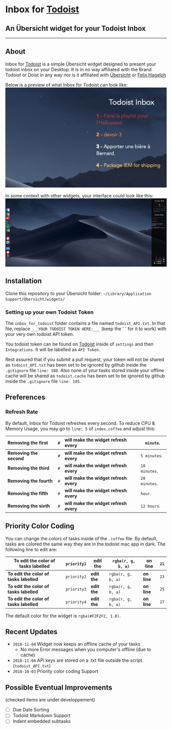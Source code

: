 # Inbox for [Todoist](https://en.todoist.com/tour) #
## An Übersicht widget for your Todoist Inbox ##
---
## About ##
Inbox for [Todoist](https://en.todoist.com/tour) is a simple Übersicht widget designed to present your todoist inbox on your Desktop. It is in no way affiliated with the Brand Todoist or Doist in any way nor is it affiliated with [Übersicht](http://tracesof.net/uebersicht/) or [Felix Hageloh](https://github.com/felixhageloh)


Below is a preview of what Inbox for Todoist can look like:
![Screenshot](screenshot.png)


In some context with other widgets, your interface could look like this:
![Screenshot 2](screenshot2.png)
## Installation ##
Clone this repository to your Übersicht folder:
`~/Library/Application Support/Übersicht/widgets/`

### Setting up your own Todoist Token ###
The `inbox_for_todoist` folder contains a file named `todoist_API.txt`. In that file, replace
`___YOUR TODOIST TOKEN HERE:___` (keep the ' ' for it to work) with your very own todoist API token.


You todoist token can be found on [Todoist](https://todoist.com) inside of `settings` and then `Integrations`. It will be labelled as `API Token`.

Rest assured that if you submit a pull request, your token will not be shared as `todoist_API.txt` has been set to be ignored by github inside the `.gitignore` file `line: 108`. Also none of your tasks stored inside your offline cache will be shared as `todoist.cache` has been set to be ignored by github inside the `.gitignore` file `line: 105`.

## Preferences ##
### Refresh Rate ###
By default, Inbox for Todoist refreshes every second. To reduce CPU & Memory Usage, you may go to `line: 5` of `index.coffee` and adjust this:

| Removing the first  | `#` | will make the widget refresh every | `minute`.     |
|:--------------------|:----| :--------------------------------- | ------------- |
| __Removing the second__ | `#` | __will make the widget refresh every__ | `5 minutes`.  |
| __Removing the third__  | `#` | __will make the widget refresh every__ | `10 minutes`. |
| __Removing the fourth__ | `#` | __will make the widget refresh every__ | `20 minutes`. |
| __Removing the fifth__  | `#` | __will make the widget refresh every__ | `hour`.       |
| __Removing the sixth__  | `#` | __will make the widget refresh every__ | `12 hours`.   |

## Priority Color Coding ##
You can change the colors of tasks inside of the `.coffee` file.
By default, tasks are colored the same way they are in the todoist mac app in dark.
The following line to edit are:


 To edit the color of tasks labelled | `priority1` | edit the | `rgba(r, g, b, a)` | on line  | `21`
--|---|---|---|---|--
 __To edit the color of tasks labelled__ | `priority2` | __edit the__ | `rgba(r, g, b, a)` | __on line__ | `23`
 __To edit the color of tasks labelled__ | `priority3` | __edit the__ | `rgba(r, g, b, a)` | __on line__ | `25`
 __To edit the color of tasks labelled__ | `priority4` | __edit the__ | `rgba(r, g, b, a)` | __on line__ | `27`


The default color for the widget is `rgba(#F2F2F2, 1.0)`.

## Recent Updates ##
-   `2018-11-04` Widget now keeps an offline cache of your tasks
    -   No more Error messages when you computer's offline (due to cache)
-   `2018-11-04` API keys are stored on a .txt file outside the script. (`todoist_API.txt`)
-   `2018-10-03` Priority color coding Support

## Possible Eventual Improvements ##
(checked items are under developpement)
-   [ ] Due Date Sorting
-   [ ] Todoist Markdown Support
-   [ ] Indent embedded subtasks
